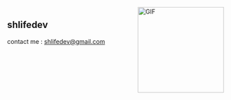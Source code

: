 <img align="right" alt="GIF" src="https://i.pinimg.com/originals/47/28/08/4728086666c872c962ce5d34b85100c9.gif" width="200vw" />

## shlifedev
  
  contact me : shlifedev@gmail.com
  
